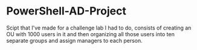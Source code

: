 # PowerShell-AD-Project
Scipt that I've made for a challenge lab I had to do, consists of creating an OU with 1000 users in it and then organizing all those users into ten separate groups and assign managers to each person.
